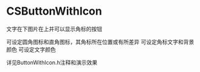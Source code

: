 # CSButtonWithIcon
文字在下图片在上并可以显示角标的按钮

可设定圆角图标和直角图标，其角标所在位置或有所差异
可设定角标文字和背景颜色
可设定文字颜色

详见ButtonWithIcon.h注释和演示效果
